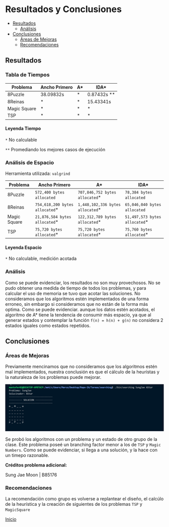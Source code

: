 # Resultados y Conclusiones

- [Resultados](#resultados)
  - [Análisis](#análisis)
- [Conclusiones](#conclusiones)
  - [Áreas de Mejoras](#áreas-de-mejora)
  - [Recomendaciones](#recomendaciones)

## Resultados

### Tabla de Tiempos

| Problema     | Ancho Primero | A* | IDA* |
|--------------|---------------|----|------|
| 8Puzzle      |    38.09832s  |   *  |   0.87432s **   |
| 8Reinas      |       *       |   *  |   15.43341s   |
| Magic Square |       *       |   *  |   *   |
| TSP          |       *       |   *  |   *   |

#### Leyenda Tiempo

`*` No calculable

`**` Promediando los mejores casos de ejecución

### Análisis de Espacio

Herramienta utilizada: `valgrind`

| Problema     | Ancho Primero | A* | IDA* |
|--------------|---------------|----|------|
| 8Puzzle      | `572,400 bytes allocated` |   `707,846,752 bytes allocated`*  |   `78,384 bytes allocated`  |
| 8Reinas      | `754,618,200 bytes allocated`*       |   `1,448,102,336 bytes allocated`*  |   `65,046,040 bytes allocated`   |
| Magic Square |       `21,876,584 bytes allocated`*       |   `122,312,789 bytes allocated`*  |   `51,497,573 bytes allocated`*   |
| TSP          |       `75,720 bytes allocated`*       |   `75,720 bytes allocated`*  |   `75,760 bytes allocated`*   |

#### Leyenda Espacio

`*` No calculable, medición acotada

### Análisis

Como se puede evidenciar, los resultados no son muy provechosos. No se pudo obtener una medida de tiempo de todos los problemas, y para calcular el uso de memoria se tuvo que acotar las soluciones. No consideramos que los algoritmos estén implementados de una forma erroneo, sin embargo si consideramos que no están de la forma más optima. Como se puede evidenciar. aunque los datos estén acotados, el algoritmo de A* tiene la tendencia de consumir más espacio, ya que al generar estados y contemplar la función `f(n) = h(n) + g(n)` no considera 2 estados iguales como estados repetidos.

## Conclusiones

### Áreas de Mejoras

Previamente mencinamos que no consideramos que los algoritmos estén mal implementados, nuestra conclusión es que el cálculo de la heurístas y la naturaleza de los problemas puede mejorar.

![terminal](../assets/Sung.jpeg)

Se probó los algoritmos con un problema y un estado de otro grupo de la clase. Este problema poseé un branching factor menor a los de `TSP` y `Magic Numbers`. Como se puede evidenciar, si llega a una solución, y la hace con un timepo razonable.

**Créditos problema adicional:**

Sung Jae Moon | B85176

### Recomendaciones

La recomendación como grupo es volverse a replantear el diseño, el calcúlo de la heurística y la creación de siguientes de los problemas `TSP` y `MagicSquare`

[Inicio](../../README.md)
